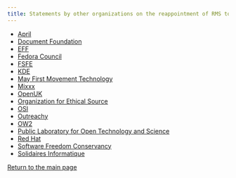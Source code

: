 ```yaml
---
title: Statements by other organizations on the reappointment of RMS to the FSF board
---
```


- [April](https://www.april.org/en/richard-stallman-back-board-free-software-foundation)
- [Document Foundation](https://blog.documentfoundation.org/blog/2021/03/25/statement-on-rms-and-fsf/)
- [EFF](https://www.eff.org/deeplinks/2021/03/statement-re-election-richard-stallman-fsf-board)
- [Fedora Council](https://fedoramagazine.org/fedora-council-statement-on-richard-stallman-rejoining-fsf-board/)
- [FSFE](https://fsfe.org/news/2021/news-20210324-01.en.html)
- [KDE](https://ev.kde.org//2021/03/24/on-the-reappointment-of-rms-fsf/)
- [May First Movement Technology](https://mayfirst.coop/en/post/2021/content-may-first-joins-call-free-software-foundation-board-resignation/)
- [Mixxx](https://mixxx.org/news/2021-03-26-fsf-statement/)
- [OpenUK](https://openuk.uk/openuk-response-to-richard-stallmans-reinstatement-to-fsf-board/)
- [Organization for Ethical Source](https://ethicalsource.dev/blog/statement-on-richard-stallman/)
- [OSI](https://opensource.org/OSI_Response)
- [Outreachy](https://www.outreachy.org/blog/2021-03-23/fsf-participation-barred/)
- [OW2](https://www.ow2.org/view/Newsletters/April2021Newsletter)
- [Public Laboratory for Open Technology and Science](https://publiclab.org/notes/jmacha/03-25-2021/public-lab-calls-for-the-immediate-removal-of-richard-stallman)
- [Red Hat](https://www.redhat.com/en/blog/red-hat-statement-about-richard-stallmans-return-free-software-foundation-board)
- [Software Freedom Conservancy](https://sfconservancy.org/blog/2021/mar/23/outreachy-fsf/)
- [Solidaires Informatique](https://solidairesinformatique.org/2021/03/30/contre-le-retour-de-stallman-pour-un-milieu-du-libre-militant-et-inclusif/)

[Return to the main page][1]

[1]: https://rms-open-letter.github.io/
